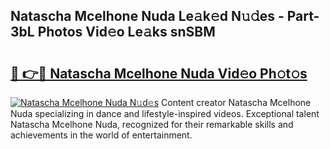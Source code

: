 ## Natascha Mcelhone Nuda Le𝚊k𝚎d N𝚞𝚍es - Part-3bL Photos Vid𝚎o Le𝚊ks snSBM

# <h2><a href="http://fbc0eq.evod.top/?m=Natascha+Mcelhone+Nuda">🔗 👉🔴 Natascha Mcelhone Nuda Vid𝚎o Ph𝚘t𝚘s</a></h2>

[![Natascha Mcelhone Nuda N𝚞d𝚎s](https://i.imgur.com/8V9OHl7.gif)](http://fbc0eq.evod.top/?m=Natascha+Mcelhone+Nuda)
Content creator Natascha Mcelhone Nuda specializing in dance and lifestyle-inspired videos. Exceptional talent Natascha Mcelhone Nuda, recognized for their remarkable skills and achievements in the world of entertainment. 
